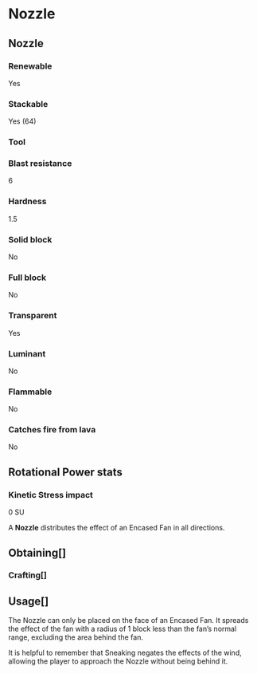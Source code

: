 # Nozzle

## Nozzle

### Renewable

Yes

### Stackable

Yes (64)

### Tool

### Blast resistance

6

### Hardness

1.5

### Solid block

No

### Full block

No

### Transparent

Yes

### Luminant

No

### Flammable

No

### Catches fire from lava

No

## Rotational Power stats

### Kinetic Stress impact

0 SU

A **Nozzle** distributes the effect of an Encased Fan in all directions.

## Obtaining[]

### Crafting[]

## Usage[]

The Nozzle can only be placed on the face of an Encased Fan. It spreads the effect of the fan with a radius of 1 block less than the fan’s normal range, excluding the area behind the fan.

It is helpful to remember that Sneaking negates the effects of the wind, allowing the player to approach the Nozzle without being behind it.